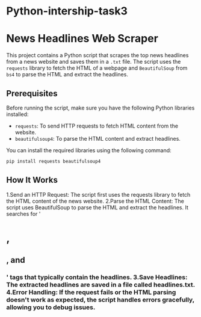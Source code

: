 # Python-intership-task3
# News Headlines Web Scraper

This project contains a Python script that scrapes the top news headlines from a news website and saves them in a `.txt` file. The script uses the `requests` library to fetch the HTML of a webpage and `BeautifulSoup` from `bs4` to parse the HTML and extract the headlines.

## Prerequisites

Before running the script, make sure you have the following Python libraries installed:

- `requests`: To send HTTP requests to fetch HTML content from the website.
- `beautifulsoup4`: To parse the HTML content and extract headlines.

You can install the required libraries using the following command:

```bash
pip install requests beautifulsoup4
```

## How It Works

1.Send an HTTP Request: The script first uses the requests library to fetch the HTML content of the news website.
2.Parse the HTML Content: The script uses BeautifulSoup to parse the HTML and extract the headlines. It searches for '<h1>, <h2>, and <h3>' tags that typically contain the headlines.
3.Save Headlines: The extracted headlines are saved in a file called headlines.txt.
4.Error Handling: If the request fails or the HTML parsing doesn't work as expected, the script handles errors gracefully, allowing you to debug issues.
